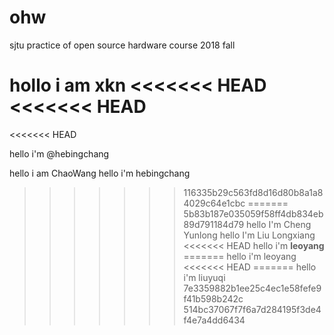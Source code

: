 # ohw
sjtu practice of open source hardware course 2018 fall

hollo i am xkn
<<<<<<< HEAD
<<<<<<< HEAD
=======
<<<<<<< HEAD

hello i'm @hebingchang

hello i am ChaoWang
hello i'm hebingchang
>>>>>>> 116335b29c563fd8d16d80b8a1a84029c64e1cbc
=======
>>>>>>> 5b83b187e035059f58ff4db834eb89d791184d79
hello I'm Cheng Yunlong
hello I'm Liu Longxiang
<<<<<<< HEAD
hello i'm **leoyang**
=======
hello i'm leoyang
<<<<<<< HEAD
=======
hello i'm liuyuqi
>>>>>>> 7e3359882b1ee25c4ec1e58fefe9f41b598b242c
>>>>>>> 514bc37067f7f6a7d284195f3de4f4e7a4dd6434
